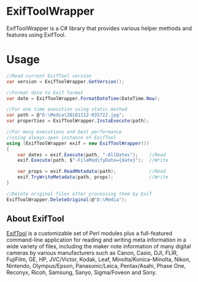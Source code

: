 # ExifToolWrapper
ExifToolWrapper is a C# library that provides various helper methods and features using ExifTool.

# Usage
```C#
//Read current ExifTool version
var version = ExifToolWrapper.GetVersion();

//Format date to Exif format
var date = ExifToolWrapper.FormatDateTime(DateTime.Now);

//For one time execution using static method
var path = @"D:\Media\20181112-035722.jpg";
var properties = ExifToolWrapper.InstaExecute(path);

//For many executions and best performance 
//using always-open instance of ExifTool
using (ExifToolWrapper exif = new ExifToolWrapper())
{
    var dates = exif.Execute(path, "-AllDates");    //Read
    exif.Execute(path, $"-FileModifyDate={date}");  //Write

    var props = exif.ReadMetadata(path);            //Read
    exif.TryWriteMetadata(path, props);             //Write
}

//Delete original files after processing them by Exif
ExifToolWrapper.DeleteOriginal(@"D:\Media");
```

## About ExifTool
[ExifTool](https://exiftool.org/) is a customizable set of Perl modules plus a full-featured
command-line application for reading and writing meta information in a wide
variety of files, including the maker note information of many digital
cameras by various manufacturers such as Canon, Casio, DJI, FLIR, FujiFilm,
GE, HP, JVC/Victor, Kodak, Leaf, Minolta/Konica-Minolta, Nikon, Nintendo,
Olympus/Epson, Panasonic/Leica, Pentax/Asahi, Phase One, Reconyx, Ricoh,
Samsung, Sanyo, Sigma/Foveon and Sony.
